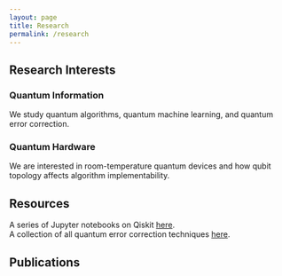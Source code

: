 ```yaml
---
layout: page
title: Research
permalink: /research
---
```


## Research Interests

### Quantum Information
We study quantum algorithms, quantum machine learning, and quantum error correction.

### Quantum Hardware
We are interested in room-temperature quantum devices and how qubit topology affects algorithm implementability.

## Resources
A series of Jupyter notebooks on Qiskit [here](https://github.com/BrianOtieno/quantum-computing).<br>
A collection of all quantum error correction techniques [here](https://errorcorrectionzoo.org/domain/quantum_domain).

## Publications